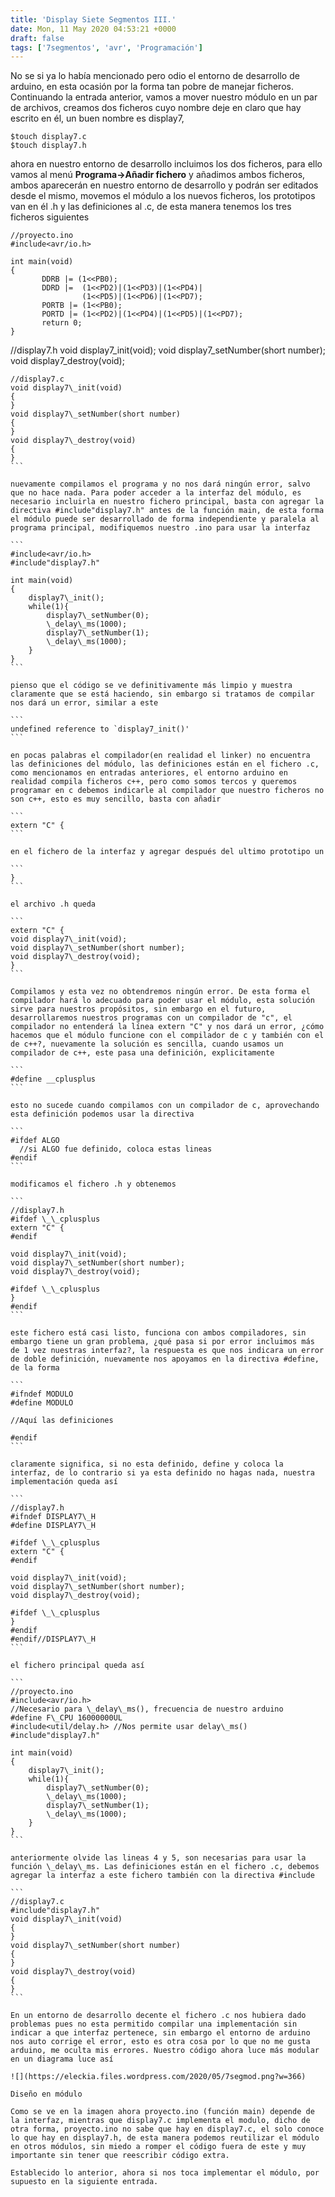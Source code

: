 ```yaml
---
title: 'Display Siete Segmentos III.'
date: Mon, 11 May 2020 04:53:21 +0000
draft: false
tags: ['7segmentos', 'avr', 'Programación']
---
```


No se si ya lo había mencionado pero odio el entorno de desarrollo de arduino, en esta ocasión por la forma tan pobre de manejar ficheros. Continuando la entrada anterior, vamos a mover nuestro módulo en un par de archivos, creamos dos ficheros cuyo nombre deje en claro que hay escrito en él, un buen nombre es display7,

```
$touch display7.c
$touch display7.h
```

ahora en nuestro entorno de desarrollo incluimos los dos ficheros, para ello vamos al menú **Programa->Añadir fichero** y añadimos ambos ficheros, ambos aparecerán en nuestro entorno de desarrollo y podrán ser editados desde el mismo, movemos el módulo a los nuevos ficheros, los prototipos van en él .h y las definiciones al .c, de esta manera tenemos los tres ficheros siguientes

```
//proyecto.ino
#include<avr/io.h>

int main(void)
{
       DDRB |= (1<<PB0);
       DDRD |=  (1<<PD2)|(1<<PD3)|(1<<PD4)|
                (1<<PD5)|(1<<PD6)|(1<<PD7);
       PORTB |= (1<<PB0);
       PORTD |= (1<<PD2)|(1<<PD4)|(1<<PD5)|(1<<PD7);
       return 0;
}
``````
//display7.h
void display7\_init(void);
void display7\_setNumber(short number);
void display7\_destroy(void);
``````
//display7.c
void display7\_init(void)
{
}
void display7\_setNumber(short number)
{
}
void display7\_destroy(void)
{
}
```

nuevamente compilamos el programa y no nos dará ningún error, salvo que no hace nada. Para poder acceder a la interfaz del módulo, es necesario incluirla en nuestro fichero principal, basta con agregar la directiva #include"display7.h" antes de la función main, de esta forma el módulo puede ser desarrollado de forma independiente y paralela al programa principal, modifiquemos nuestro .ino para usar la interfaz

```
#include<avr/io.h>
#include"display7.h"

int main(void)
{
	display7\_init();
	while(1){
		display7\_setNumber(0);
		\_delay\_ms(1000);
		display7\_setNumber(1);
		\_delay\_ms(1000);
	}
}
```

pienso que el código se ve definitivamente más limpio y muestra claramente que se está haciendo, sin embargo si tratamos de compilar nos dará un error, similar a este

```
undefined reference to `display7_init()'
```

en pocas palabras el compilador(en realidad el linker) no encuentra las definiciones del módulo, las definiciones están en el fichero .c, como mencionamos en entradas anteriores, el entorno arduino en realidad compila ficheros c++, pero como somos tercos y queremos programar en c debemos indicarle al compilador que nuestro ficheros no son c++, esto es muy sencillo, basta con añadir

```
extern "C" {
```

en el fichero de la interfaz y agregar después del ultimo prototipo un

```
}
```

el archivo .h queda

```
extern "C" {
void display7\_init(void);
void display7\_setNumber(short number);
void display7\_destroy(void);
}
```

Compilamos y esta vez no obtendremos ningún error. De esta forma el compilador hará lo adecuado para poder usar el módulo, esta solución sirve para nuestros propósitos, sin embargo en el futuro, desarrollaremos nuestros programas con un compilador de "c", el compilador no entenderá la línea extern "C" y nos dará un error, ¿cómo hacemos que el módulo funcione con el compilador de c y también con el de c++?, nuevamente la solución es sencilla, cuando usamos un compilador de c++, este pasa una definición, explicitamente

```
#define __cplusplus
```

esto no sucede cuando compilamos con un compilador de c, aprovechando esta definición podemos usar la directiva

```
#ifdef ALGO
  //si ALGO fue definido, coloca estas lineas
#endif
```

modificamos el fichero .h y obtenemos

```
//display7.h
#ifdef \_\_cplusplus
extern "C" {
#endif

void display7\_init(void);
void display7\_setNumber(short number);
void display7\_destroy(void);

#ifdef \_\_cplusplus
}
#endif
```

este fichero está casi listo, funciona con ambos compiladores, sin embargo tiene un gran problema, ¿qué pasa si por error incluimos más de 1 vez nuestras interfaz?, la respuesta es que nos indicara un error de doble definición, nuevamente nos apoyamos en la directiva #define, de la forma

```
#ifndef MODULO
#define MODULO

//Aquí las definiciones

#endif
```

claramente significa, si no esta definido, define y coloca la interfaz, de lo contrario si ya esta definido no hagas nada, nuestra implementación queda así

```
//display7.h
#ifndef DISPLAY7\_H
#define DISPLAY7\_H

#ifdef \_\_cplusplus
extern "C" {
#endif

void display7\_init(void);
void display7\_setNumber(short number);
void display7\_destroy(void);

#ifdef \_\_cplusplus
}
#endif
#endif//DISPLAY7\_H
```

el fichero principal queda así

```
//proyecto.ino
#include<avr/io.h>
//Necesario para \_delay\_ms(), frecuencia de nuestro arduino
#define F\_CPU 16000000UL 
#include<util/delay.h> //Nos permite usar delay\_ms()
#include"display7.h"

int main(void)
{
	display7\_init();
	while(1){
		display7\_setNumber(0);
		\_delay\_ms(1000);
		display7\_setNumber(1);
		\_delay\_ms(1000);
	}
}
```

anteriormente olvide las lineas 4 y 5, son necesarias para usar la función \_delay\_ms. Las definiciones están en el fichero .c, debemos agregar la interfaz a este fichero también con la directiva #include

```
//display7.c
#include"display7.h"
void display7\_init(void)
{
}
void display7\_setNumber(short number)
{
}
void display7\_destroy(void)
{
}
```

En un entorno de desarrollo decente el fichero .c nos hubiera dado problemas pues no esta permitido compilar una implementación sin indicar a que interfaz pertenece, sin embargo el entorno de arduino nos auto corrige el error, esto es otra cosa por lo que no me gusta arduino, me oculta mis errores. Nuestro código ahora luce más modular en un diagrama luce así

![](https://eleckia.files.wordpress.com/2020/05/7segmod.png?w=366)

Diseño en módulo

Como se ve en la imagen ahora proyecto.ino (función main) depende de la interfaz, mientras que display7.c implementa el modulo, dicho de otra forma, proyecto.ino no sabe que hay en display7.c, el solo conoce lo que hay en display7.h, de esta manera podemos reutilizar el módulo en otros módulos, sin miedo a romper el código fuera de este y muy importante sin tener que reescribir código extra.

Establecido lo anterior, ahora si nos toca implementar el módulo, por supuesto en la siguiente entrada.